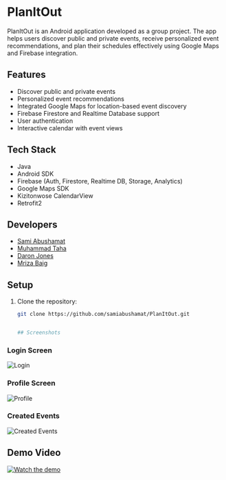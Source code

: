 # PlanItOut

PlanItOut is an Android application developed as a group project. The app helps users discover public and private events, receive personalized event recommendations, and plan their schedules effectively using Google Maps and Firebase integration.

## Features

- Discover public and private events
- Personalized event recommendations
- Integrated Google Maps for location-based event discovery
- Firebase Firestore and Realtime Database support
- User authentication
- Interactive calendar with event views

## Tech Stack

- Java
- Android SDK
- Firebase (Auth, Firestore, Realtime DB, Storage, Analytics)
- Google Maps SDK
- Kizitonwose CalendarView
- Retrofit2

## Developers

- [Sami Abushamat](https://github.com/samiabushamat)  
- [Muhammad Taha](https://github.com/MuhdTaha)  
- [Daron Jones](https://github.com/djones59)  
- [Mriza Baig](https://github.com/mbaig66uic)

## Setup

1. Clone the repository:
   ```bash
   git clone https://github.com/samiabushamat/PlanItOut.git


   ## Screenshots

### Login Screen
![Login](assets/LogInPhoto.png)

### Profile Screen
![Profile](assets/ProfileView.png)

### Created Events
![Created Events](assets/CreatedEvents.png)

## Demo Video

[![Watch the demo](assets/CreatedEvents.png)](assets/RunningDevices.mp4)
